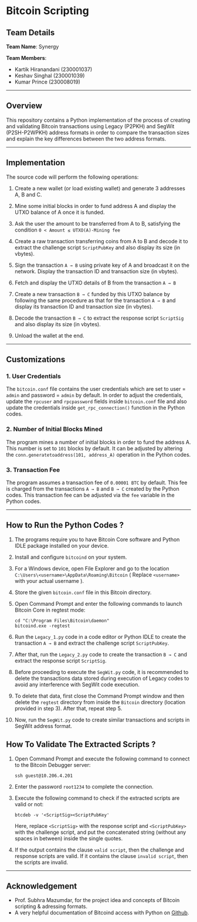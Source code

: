 


# Bitcoin Scripting
## Team Details

**Team Name**: Synergy

**Team Members**:
- Kartik Hiranandani (230001037)
- Keshav Singhal (230001039)
- Kumar Prince (230008019)

---
## Overview
This repository contains a Python implementation of  the process of creating and validating Bitcoin transactions using Legacy (P2PKH) and SegWit (P2SH-P2WPKH) address formats in order to compare the transaction sizes and explain the key differences between the two address formats.
  

---
## Implementation 

The source code will perform the following operations:
1. Create a new wallet (or load existing wallet) and generate 3 addresses A, B and C.
3. Mine some initial blocks in order to fund address A and display the UTXO balance of A once it is funded.
5. Ask the user the amount to be transferred from A to B, satisfying the condition
   `0 < Amount ≤ UTXO(A)-Mining fee  `

4. Create a raw transaction transferring coins from A to B and decode it to extract the challenge script  `ScriptPubKey` and also display its size (in vbytes).
5. Sign the transaction `A → B` using private key of A and broadcast it on the network. 	Display the transaction ID and transaction size (in vbytes).
6. Fetch and display the UTXO details of B from the transaction `A → B`
7. Create a new transaction `B → C` funded by this UTXO balance by following the same procedure as that for the transaction `A → B` and display its transaction ID and transaction size (in vbytes).
8. Decode the transaction `B → C` to extract the response script `ScriptSig` and also display its size (in vbytes).
9. Unload the wallet at the end.

---
## Customizations
### 1. User Credentials
The `bitcoin.conf` file contains the user credentials which are set to user = `admin` and password = `admin` by default. In order to adjust the credentials, update the `rpcuser` and `rpcpassword` fields inside `bitcoin.conf` file and also update the credentials inside `get_rpc_connection()` function in the Python codes.  

### 2. Number of Initial Blocks Mined
The program mines a number of initial blocks in order to fund the address A. This number is set to `101` blocks by default. It can be adjusted by altering the         `conn.generatetoaddress(101, address_A)` operation in the Python codes.

### 3. Transaction Fee 
The program assumes a transaction fee of `0.00001 BTC` by default. This fee is charged from the transactions `A → B` and `B → C` created by the Python codes. This transaction fee can be adjusted via the `fee` variable in the Python codes.

---
## How to Run the Python Codes ?
1. The programs require you to have Bitcoin Core software and Python IDLE package installed on your device.
2. Install and configure `bitcoind` on your system.
3. For a Windows device, open File Explorer and go to the location `C:\Users\<username>\AppData\Roaming\Bitcoin`
   ( Replace `<username>` with your actual username ).
5. Store the given `bitcoin.conf` file in this Bitcoin directory.
6. Open Command Prompt and enter the following commands to launch Bitcoin Core in regtest mode:
   
	```
	cd "C:\Program Files\Bitcoin\daemon"
	bitcoind.exe -regtest
	```
7. Run the `Legacy_1.py` code in a code editor or Python IDLE to create the transaction `A → B` and extract the challenge script `ScriptPubKey`.
8. After that, run the `Legacy_2.py` code to create the transaction `B → C` and extract the response script `ScriptSig`.
9. Before proceeding to execute the `SegWit.py` code, it is recommended to delete the transactions data stored during execution of Legacy codes to avoid any interference with SegWit code execution.
10. To delete that data, first close the Command Prompt window and then delete the `regtest` directory from inside the `Bitcoin` directory (location provided in step 3). After that, repeat step 5.
11. Now, run the `SegWit.py` code to create similar transactions and scripts in SegWit address format.

## How To Validate The Extracted Scripts ?
1. Open  Command Prompt and execute the following command to connect to the Bitcoin Debugger server:
   
	```
	ssh guest@10.206.4.201
	```
3. Enter the password `root1234` to complete the connection.
4. Execute the following command to check if the extracted scripts are valid or not:
   
	```
	btcdeb -v '<ScriptSig><ScriptPubKey'
	```
	Here, replace `<ScriptSig>` with the response script and `<ScriptPubKey>` with the challenge script, and put the concatenated string (without any spaces in between) inside the single quotes.
6. If the output contains the clause `valid script`, then the challenge and response scripts are valid. If it contains the clause `invalid script`, then the scripts are invalid.
	


---
## Acknowledgement  
- Prof. Subhra Mazumdar, for the project idea and concepts of Bitcoin scripting & adressing formats.  
- A very helpful documentation of Bitcoind access with Python on [Github](https://github.com/BlockchainCommons/Learning-Bitcoin-from-the-Command-Line/blob/master/18_4_Accessing_Bitcoind_with_Python.md).  

